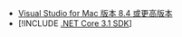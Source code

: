 * [Visual Studio for Mac 版本 8.4 或更高版本](https://visualstudio.microsoft.com/vs/mac/)
* [!INCLUDE [.NET Core 3.1 SDK](~/includes/3.1-SDK.md)]
